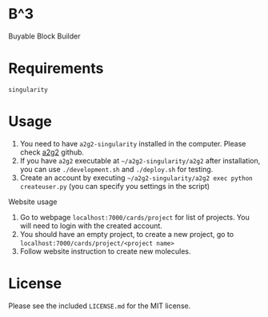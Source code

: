 # B^3
Buyable Block Builder

Requirements
============
`singularity`

Usage
=====

1. You need to have `a2g2-singularity` installed in the computer. Please check [a2g2](https://github.com/aspuru-guzik-group/a2g2) github.
2. If you have `a2g2` executable at `~/a2g2-singularity/a2g2` after installation, you can use `./development.sh` and `./deploy.sh` for testing.
3. Create an account by executing `~/a2g2-singularity/a2g2 exec python createuser.py` (you can specify you settings in the script)

Website usage
1. Go to webpage `localhost:7000/cards/project` for list of projects. You will need to login with the created account.
2. You should have an empty project, to create a new project, go to `localhost:7000/cards/project/<project name>`
3. Follow website instruction to create new molecules.

License
=======

Please see the included `LICENSE.md` for the MIT license.





